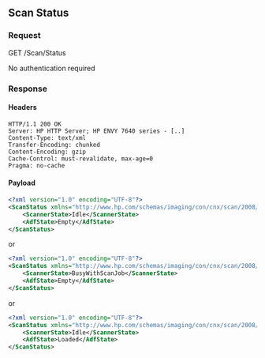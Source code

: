 Scan Status
-----------

### Request

GET /Scan/Status

No authentication required

### Response

#### Headers

```
HTTP/1.1 200 OK
Server: HP HTTP Server; HP ENVY 7640 series - [..]
Content-Type: text/xml
Transfer-Encoding: chunked
Content-Encoding: gzip
Cache-Control: must-revalidate, max-age=0
Pragma: no-cache
```

#### Payload

```xml
<?xml version="1.0" encoding="UTF-8"?>
<ScanStatus xmlns="http://www.hp.com/schemas/imaging/con/cnx/scan/2008/08/19">
	<ScannerState>Idle</ScannerState>
	<AdfState>Empty</AdfState>
</ScanStatus>
```
or
```xml
<?xml version="1.0" encoding="UTF-8"?>
<ScanStatus xmlns="http://www.hp.com/schemas/imaging/con/cnx/scan/2008/08/19">
	<ScannerState>BusyWithScanJob</ScannerState>
	<AdfState>Empty</AdfState>
</ScanStatus>
```
or
```xml
<?xml version="1.0" encoding="UTF-8"?>
<ScanStatus xmlns="http://www.hp.com/schemas/imaging/con/cnx/scan/2008/08/19">
	<ScannerState>Idle</ScannerState>
	<AdfState>Loaded</AdfState>
</ScanStatus>
```
